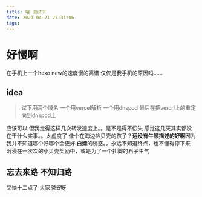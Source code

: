```yaml
---
title: 嗐 测试下
date: 2021-04-21 23:31:06
tags:
---
```

# 好慢啊

在手机上一个hexo new的速度慢的离谱 
仅仅是我手机的原因吗……

## idea

> 试下用两个域名 一个用vercel解析 一个用dnspod 最后在把vercrl上的重定向到dnspod上

应该可以 但我觉得这样几次转发速度上。。是不是得不偿失 
感觉这几天其实都没在干什么实事。。太虚度了 像个在海边捡贝壳的孩子？**远没有牛顿描述的好啊**因为我并不知道哪个好哪个会更好 **白嫖**的诱惑。。永远不知道终点，也不懂得停下来 沉浸在一次次的小贝壳奖励中，或是为了一个扎脚的石子生气

## 忘去来路 不知归路

又快十二点了 大家*晚安*呀
